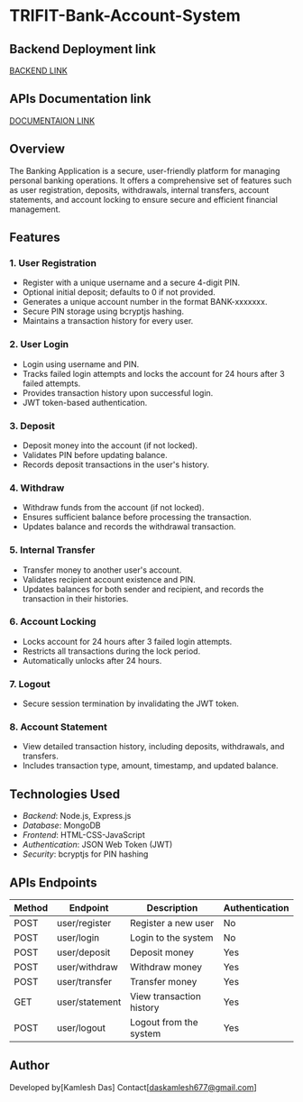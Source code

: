 # TRIFIT-Bank-Account-System
## Backend Deployment link
[BACKEND LINK](https://trifit-bank-account-system.onrender.com)

## APIs Documentation link
[DOCUMENTAION LINK](https://trifit-bank-account-system.onrender.com/api-docs)

## Overview  
The Banking Application is a secure, user-friendly platform for managing personal banking operations. It offers a comprehensive set of features such as user registration, deposits, withdrawals, internal transfers, account statements, and account locking to ensure secure and efficient financial management.  

## Features  
### 1. User Registration  
- Register with a unique username and a secure 4-digit PIN.  
- Optional initial deposit; defaults to 0 if not provided.  
- Generates a unique account number in the format BANK-xxxxxxx.  
- Secure PIN storage using bcryptjs hashing.  
- Maintains a transaction history for every user.  

### 2. User Login  
- Login using username and PIN.  
- Tracks failed login attempts and locks the account for 24 hours after 3 failed attempts.  
- Provides transaction history upon successful login.  
- JWT token-based authentication.  

### 3. Deposit  
- Deposit money into the account (if not locked).  
- Validates PIN before updating balance.  
- Records deposit transactions in the user's history.  

### 4. Withdraw  
- Withdraw funds from the account (if not locked).  
- Ensures sufficient balance before processing the transaction.  
- Updates balance and records the withdrawal transaction.  

### 5. Internal Transfer  
- Transfer money to another user's account.  
- Validates recipient account existence and PIN.  
- Updates balances for both sender and recipient, and records the transaction in their histories.  

### 6. Account Locking  
- Locks account for 24 hours after 3 failed login attempts.  
- Restricts all transactions during the lock period.  
- Automatically unlocks after 24 hours.  

### 7. Logout  
- Secure session termination by invalidating the JWT token.  

### 8. Account Statement  
- View detailed transaction history, including deposits, withdrawals, and transfers.  
- Includes transaction type, amount, timestamp, and updated balance.  

## Technologies Used  
- *Backend*: Node.js, Express.js  
- *Database*: MongoDB  
- *Frontend*:  HTML-CSS-JavaScript  
- *Authentication*: JSON Web Token (JWT)  
- *Security*: bcryptjs for PIN hashing  

## APIs Endpoints
| Method | Endpoint      | Description           | Authentication |
|--------|---------------|-----------------------|----------------|
| POST   | user/register   | Register a new user   | No             |
| POST   | user/login      | Login to the system   | No             |
| POST   | user/deposit    | Deposit money         | Yes            |
| POST   | user/withdraw   | Withdraw money        | Yes            |
| POST   | user/transfer   | Transfer money        | Yes            |
| GET    | user/statement  | View transaction history | Yes        |
| POST   | user/logout     | Logout from the system | Yes            |

## Author
Developed by[Kamlesh Das]
Contact[daskamlesh677@gmail.com]


